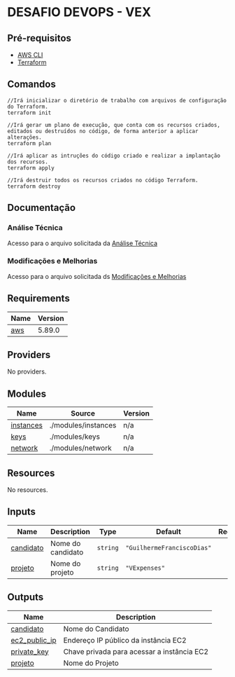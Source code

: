 #  DESAFIO DEVOPS - VEX  

## Pré-requisitos
* [AWS CLI](https://docs.aws.amazon.com/pt_br/cli/latest/userguide/cli-chap-configure.html) 
* [Terraform](https://developer.hashicorp.com/terraform/install) 

## Comandos

```
//Irá inicializar o diretório de trabalho com arquivos de configuração do Terraform.
terraform init
```
```
//Irá gerar um plano de execução, que conta com os recursos criados, editados ou destruídos no código, de forma anterior a aplicar alterações.
terraform plan
```
```
//Irá aplicar as intruções do código criado e realizar a implantação dos recursos.
terraform apply
```
```
//Irá destruir todos os recursos criados no código Terraform.
terraform destroy
```
## Documentação

### Análise Técnica
Acesso para o arquivo solicitada da [Análise Técnica](https://github.com/gui-secops/vex-desafio-devops/blob/main/documentation/Analise-Tecnica.md)

### Modificações e Melhorias
Acesso para o arquivo solicitada ds [Modificações e Melhorias](https://github.com/gui-secops/vex-desafio-devops/blob/main/documentation/Melhorias.md)

<!-- BEGIN_TF_DOCS -->
## Requirements

| Name | Version |
|------|---------|
| <a name="requirement_aws"></a> [aws](#requirement\_aws) | 5.89.0 |

## Providers

No providers.

## Modules

| Name | Source | Version |
|------|--------|---------|
| <a name="module_instances"></a> [instances](#module\_instances) | ./modules/instances | n/a |
| <a name="module_keys"></a> [keys](#module\_keys) | ./modules/keys | n/a |
| <a name="module_network"></a> [network](#module\_network) | ./modules/network | n/a |

## Resources

No resources.

## Inputs

| Name | Description | Type | Default | Required |
|------|-------------|------|---------|:--------:|
| <a name="input_candidato"></a> [candidato](#input\_candidato) | Nome do candidato | `string` | `"GuilhermeFranciscoDias"` | no |
| <a name="input_projeto"></a> [projeto](#input\_projeto) | Nome do projeto | `string` | `"VExpenses"` | no |

## Outputs

| Name | Description |
|------|-------------|
| <a name="output_candidato"></a> [candidato](#output\_candidato) | Nome do Candidato |
| <a name="output_ec2_public_ip"></a> [ec2\_public\_ip](#output\_ec2\_public\_ip) | Endereço IP público da instância EC2 |
| <a name="output_private_key"></a> [private\_key](#output\_private\_key) | Chave privada para acessar a instância EC2 |
| <a name="output_projeto"></a> [projeto](#output\_projeto) | Nome do Projeto |
<!-- END_TF_DOCS -->